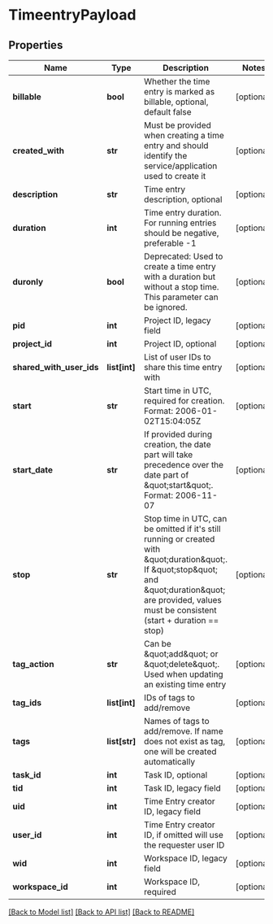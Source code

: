 # TimeentryPayload

## Properties

Name | Type | Description | Notes
------------ | ------------- | ------------- | -------------
**billable** | **bool** | Whether the time entry is marked as billable, optional, default false | [optional] 
**created_with** | **str** | Must be provided when creating a time entry and should identify the service/application used to create it | [optional] 
**description** | **str** | Time entry description, optional | [optional] 
**duration** | **int** | Time entry duration. For running entries should be negative, preferable -1 | [optional] 
**duronly** | **bool** | Deprecated: Used to create a time entry with a duration but without a stop time. This parameter can be ignored. | [optional] 
**pid** | **int** | Project ID, legacy field | [optional] 
**project_id** | **int** | Project ID, optional | [optional] 
**shared_with_user_ids** | **list[int]** | List of user IDs to share this time entry with | [optional] 
**start** | **str** | Start time in UTC, required for creation. Format: 2006-01-02T15:04:05Z | [optional] 
**start_date** | **str** | If provided during creation, the date part will take precedence over the date part of \&quot;start\&quot;. Format: 2006-11-07 | [optional] 
**stop** | **str** | Stop time in UTC, can be omitted if it&#39;s still running or created with \&quot;duration\&quot;. If \&quot;stop\&quot; and \&quot;duration\&quot; are provided, values must be consistent (start + duration &#x3D;&#x3D; stop) | [optional] 
**tag_action** | **str** | Can be \&quot;add\&quot; or \&quot;delete\&quot;. Used when updating an existing time entry | [optional] 
**tag_ids** | **list[int]** | IDs of tags to add/remove | [optional] 
**tags** | **list[str]** | Names of tags to add/remove. If name does not exist as tag, one will be created automatically | [optional] 
**task_id** | **int** | Task ID, optional | [optional] 
**tid** | **int** | Task ID, legacy field | [optional] 
**uid** | **int** | Time Entry creator ID, legacy field | [optional] 
**user_id** | **int** | Time Entry creator ID, if omitted will use the requester user ID | [optional] 
**wid** | **int** | Workspace ID, legacy field | [optional] 
**workspace_id** | **int** | Workspace ID, required | [optional] 

[[Back to Model list]](../README.md#documentation-for-models) [[Back to API list]](../README.md#documentation-for-api-endpoints) [[Back to README]](../README.md)


